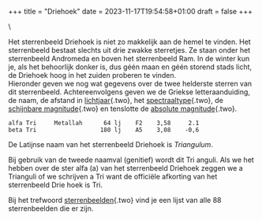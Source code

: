 +++
title = "Driehoek"
date = 2023-11-17T19:54:58+01:00
draft = false
+++

\

Het sterrenbeeld Driehoek is niet zo makkelijk aan de hemel te vinden.
Het sterrenbeeld bestaat slechts uit drie zwakke sterretjes. Ze staan
onder het sterrenbeeld Andromeda en boven het sterrenbeeld Ram. In de
winter kun je, als het behoorlijk donker is, dus géén maan en géén
storend stads licht, de Driehoek hoog in het zuiden proberen te vinden.\
Hieronder geven we nog wat gegevens over de twee helderste sterren van
dit sterrenbeeld. Achtereenvolgens geven we de Griekse letteraanduiding,
de naam, de afstand in [lichtjaar](lichtjaar.html){.two}, het
[spectraaltype](spectraa.html){.two}, de [schijnbare
magnitude](magnitude.html){.two} en tenslotte de [absolute
magnitude](absolute.html){.two}.

     
    alfa Tri     Metallah      64 lj    F2    3,58     2.1 
    beta Tri                  180 lj    A5    3,08    -0,6 

De Latijnse naam van het sterrenbeeld Driehoek is *Triangulum*.

Bij gebruik van de tweede naamval (genitief) wordt dit Tri anguli. Als
we het hebben over de ster alfa (a) van het sterrenbeeld Driehoek zeggen
we a Trianguli of we schrijven a Tri want de officiële afkorting van het
sterrenbeeld Drie hoek is Tri.

Bij het trefwoord [sterrenbeelden](sterrenb.html){.two} vind je een
lijst van alle 88 sterrenbeelden die er zijn.
